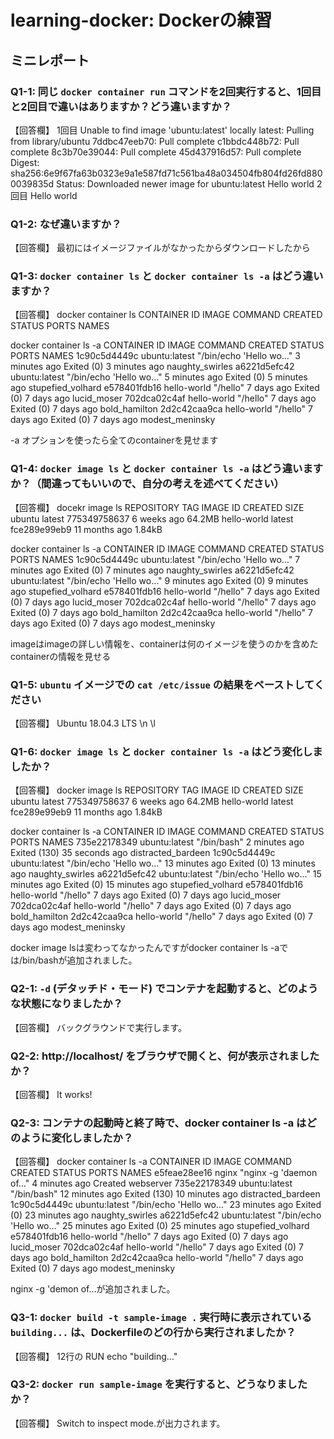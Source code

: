 # learning-docker: Dockerの練習

## ミニレポート

### Q1-1: 同じ `docker container run` コマンドを2回実行すると、1回目と2回目で違いはありますか？どう違いますか？

【回答欄】
1回目
Unable to find image 'ubuntu:latest' locally
latest: Pulling from library/ubuntu
7ddbc47eeb70: Pull complete
c1bbdc448b72: Pull complete
8c3b70e39044: Pull complete
45d437916d57: Pull complete
Digest: sha256:6e9f67fa63b0323e9a1e587fd71c561ba48a034504fb804fd26fd8800039835d
Status: Downloaded newer image for ubuntu:latest
Hello world
2回目
Hello world

### Q1-2: なぜ違いますか？

【回答欄】
最初にはイメージファイルがなかったからダウンロードしたから

### Q1-3: `docker container ls` と `docker container ls -a` はどう違いますか？

【回答欄】
docker container ls
CONTAINER ID        IMAGE               COMMAND             CREATED             STATUS              PORTS               NAMES

docker container ls -a
CONTAINER ID        IMAGE               COMMAND                  CREATED             STATUS                     PORTS               NAMES
1c90c5d4449c        ubuntu:latest       "/bin/echo 'Hello wo…"   3 minutes ago       Exited (0) 3 minutes ago                       naughty_swirles
a6221d5efc42        ubuntu:latest       "/bin/echo 'Hello wo…"   5 minutes ago       Exited (0) 5 minutes ago                       stupefied_volhard
e578401fdb16        hello-world         "/hello"                 7 days ago          Exited (0) 7 days ago                          lucid_moser
702dca02c4af        hello-world         "/hello"                 7 days ago          Exited (0) 7 days ago                          bold_hamilton
2d2c42caa9ca        hello-world         "/hello"                 7 days ago          Exited (0) 7 days ago                          modest_meninsky

-a オプションを使ったら全てのcontainerを見せます

### Q1-4: `docker image ls` と `docker container ls -a` はどう違いますか？（間違ってもいいので、自分の考えを述べてください）

【回答欄】
docekr image ls
REPOSITORY          TAG                 IMAGE ID            CREATED             SIZE
ubuntu              latest              775349758637        6 weeks ago         64.2MB
hello-world         latest              fce289e99eb9        11 months ago       1.84kB

docker container ls -a
CONTAINER ID        IMAGE               COMMAND                  CREATED             STATUS                     PORTS               NAMES
1c90c5d4449c        ubuntu:latest       "/bin/echo 'Hello wo…"   7 minutes ago       Exited (0) 7 minutes ago                       naughty_swirles
a6221d5efc42        ubuntu:latest       "/bin/echo 'Hello wo…"   9 minutes ago       Exited (0) 9 minutes ago                       stupefied_volhard
e578401fdb16        hello-world         "/hello"                 7 days ago          Exited (0) 7 days ago                          lucid_moser
702dca02c4af        hello-world         "/hello"                 7 days ago          Exited (0) 7 days ago                          bold_hamilton
2d2c42caa9ca        hello-world         "/hello"                 7 days ago          Exited (0) 7 days ago                          modest_meninsky

imageはimageの詳しい情報を、containerは何のイメージを使うのかを含めたcontainerの情報を見せる

### Q1-5: `ubuntu` イメージでの `cat /etc/issue` の結果をペーストしてください

【回答欄】
Ubuntu 18.04.3 LTS \n \l

### Q1-6: `docker image ls` と `docker container ls -a` はどう変化しましたか？

【回答欄】
docker image ls
REPOSITORY          TAG                 IMAGE ID            CREATED             SIZE
ubuntu              latest              775349758637        6 weeks ago         64.2MB
hello-world         latest              fce289e99eb9        11 months ago       1.84kB

docker container ls -a
CONTAINER ID        IMAGE               COMMAND                  CREATED             STATUS                        PORTS               NAMES
735e22178349        ubuntu:latest       "/bin/bash"              2 minutes ago       Exited (130) 35 seconds ago                       distracted_bardeen
1c90c5d4449c        ubuntu:latest       "/bin/echo 'Hello wo…"   13 minutes ago      Exited (0) 13 minutes ago                         naughty_swirles
a6221d5efc42        ubuntu:latest       "/bin/echo 'Hello wo…"   15 minutes ago      Exited (0) 15 minutes ago                         stupefied_volhard
e578401fdb16        hello-world         "/hello"                 7 days ago          Exited (0) 7 days ago                             lucid_moser
702dca02c4af        hello-world         "/hello"                 7 days ago          Exited (0) 7 days ago                             bold_hamilton
2d2c42caa9ca        hello-world         "/hello"                 7 days ago          Exited (0) 7 days ago                             modest_meninsky

docker image lsは変わってなかったんですがdocker container ls -aでは/bin/bashが追加されました。

### Q2-1: `-d` (デタッチド・モード) でコンテナを起動すると、どのような状態になりましたか？

【回答欄】
バックグラウンドで実行します。

### Q2-2: http://localhost/ をブラウザで開くと、何が表示されましたか？

【回答欄】
It works!

### Q2-3: コンテナの起動時と終了時で、docker container ls -a はどのように変化しましたか？

【回答欄】
docker container ls -a
CONTAINER ID        IMAGE               COMMAND                  CREATED             STATUS                        PORTS               NAMES
e5feae28ee16        nginx               "nginx -g 'daemon of…"   4 minutes ago       Created                                           webserver
735e22178349        ubuntu:latest       "/bin/bash"              12 minutes ago      Exited (130) 10 minutes ago                       distracted_bardeen
1c90c5d4449c        ubuntu:latest       "/bin/echo 'Hello wo…"   23 minutes ago      Exited (0) 23 minutes ago                         naughty_swirles
a6221d5efc42        ubuntu:latest       "/bin/echo 'Hello wo…"   25 minutes ago      Exited (0) 25 minutes ago                         stupefied_volhard
e578401fdb16        hello-world         "/hello"                 7 days ago          Exited (0) 7 days ago                             lucid_moser
702dca02c4af        hello-world         "/hello"                 7 days ago          Exited (0) 7 days ago                             bold_hamilton
2d2c42caa9ca        hello-world         "/hello"                 7 days ago          Exited (0) 7 days ago                             modest_meninsky

nginx -g 'demon of...が追加されました。

### Q3-1: `docker build -t sample-image .` 実行時に表示されている `building...` は、Dockerfileのどの行から実行されましたか？

【回答欄】
12行の RUN echo "building..."

### Q3-2: `docker run sample-image` を実行すると、どうなりましたか？

【回答欄】
Switch to inspect mode.が出力されます。